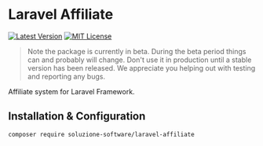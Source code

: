 # Laravel Affiliate

[![Latest Version](http://img.shields.io/packagist/v/soluzione-software/laravel-affiliate.svg?label=Release&style=for-the-badge)](https://packagist.org/packages/soluzione-software/laravel-affiliate)
[![MIT License](https://img.shields.io/github/license/soluzione-software/laravel-affiliate.svg?label=License&color=blue&style=for-the-badge)](https://github.com/soluzione-software/laravel-affiliate/blob/master/LICENSE.md)

> Note the package is currently in beta. During the beta period things can and probably will change. Don't use it in production until a stable version has been released. We appreciate you helping out with testing and reporting any bugs.

Affiliate system for Laravel Framework.

## Installation & Configuration

```bash
composer require soluzione-software/laravel-affiliate
```
